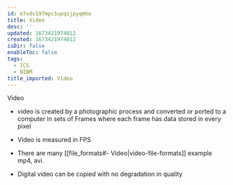 ```yaml
---
id: e7vdv197mpc1upqsjpyqmhe
title: Video
desc: ''
updated: 1673421974012
created: 1673421974012
isDir: false
enableToc: false
tags:
  - ICS
  - NIBM
title_imported: Video
---
```


Video


-   video is created by a photographic process and converted or ported to a computer in sets of Frames where each frame has data stored in every pixel

-   Video is measured in FPS

- There are many [[file_formats#- Video|video-file-formats]] example mp4, avi.

-   Digital video can be copied with no degradation in quality
